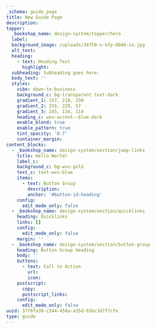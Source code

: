 ```yaml
---
_schema: guide_page
title: New Guide Page
description:
topper:
  _bookshop_name: design-system/topper/hero
  label:
  background_image: /uploads/34750-s-bfp-0046-xx.jpg
  alt_text:
  heading:
    - text: Heading Test
      highlight:
  subheading: Subheading goes here.
  body_text: ''
  styles:
    vibe: down-to-business
    background_c: bg-transparent text-dark
    gradient_1: 157, 218, 230
    gradient_2: 255, 229, 57
    gradient_3: 245, 134, 114
    heading_c: wvu-accent--blue-dark
    enable_blend: true
    enable_pattern: true
    tint_opacity: '0.7'
    container_margin:
content_blocks:
  - _bookshop_name: design-system/section/jump-links
    title: Hello World!
    label_c:
    background_c: bg-wvu-gold
    text_c: text-wvu-blue
    items:
      - text: Button Group
        description:
        anchor: '#button-id-heading'
    config:
      edit_mode_only: false
  - _bookshop_name: design-system/section/quicklinks
    heading: Quicklinks
    links: []
    config:
      edit_mode_only: false
    margin: ''
  - _bookshop_name: design-system/section/button-group
    heading: Button Group Heading
    body: ''
    buttons:
      - text: Call to Action
        url:
        icon:
    postscript:
      copy:
      postscript_links:
    config:
      edit_mode_only: false
uuid: 37f8fa39-c344-458a-a35d-65bc3d7f7cfe
type: guide
---
```

